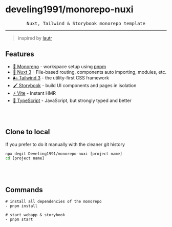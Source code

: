 #  develing1991/monorepo-nuxi

<pre align="center">
Nuxt, Tailwind & Storybook monorepo template
</pre>
<hr />

> inspired by [lautr](https://github.com/lautr/initium-nuxt)

## Features
- [🚝 Monorepo](https://pnpm.io/workspaces) - workspace setup using [pnpm](https://pnpm.io/)
- [💚 Nuxt 3](https://v3.nuxtjs.org) - File-based routing, components auto importing, modules, etc.
- [🌬️ Tailwind 3](https://tailwindcss.com/) - the utility-first CSS framework
- [🖌️ Storybook](https://storybook.js.org/) - build UI components and pages in isolation
- [⚡️ Vite](https://vitejs.dev/) - Instant HMR
- [🦾 TypeScript](https://www.typescriptlang.org/) - JavaScript, but strongly typed and better

<br/><br/>

## Clone to local

If you prefer to do it manually with the cleaner git history

```bash
npx degit Develing1991/monorepo-nuxi [project name]
cd [project name]
```

<br/><br/>

## Commands
```
# install all dependencies of the monorepo
- pnpm install

# start webapp & storybook
- pnpm start
```
